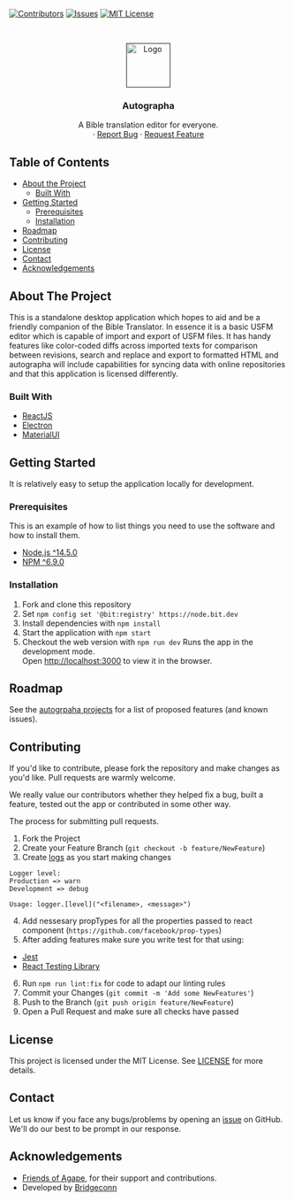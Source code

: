 <!-- PROJECT SHIELDS -->

[![Contributors][contributors-shield]][contributors-url]
[![Issues][issues-shield]][issues-url]
[![MIT License][license-shield]][license-url]

<!-- PROJECT LOGO -->
<br />
<p align="center">
  <a href="">
    <img src="https://github.com/friendsofagape/autographa/blob/main/resources/agicon.png" alt="Logo" width="80" height="80">
  </a>

  <h3 align="center">Autographa</h3>

  <p align="center">
    A Bible translation editor for everyone.
    <br />
    ·
    <a href="https://github.com/friendsofagape/autographa/issues">Report Bug</a>
    ·
    <a href="https://github.com/friendsofagape/autographa/issues">Request Feature</a>
  </p>
</p>

<!-- TABLE OF CONTENTS -->

## Table of Contents

-   [About the Project](#about-the-project)
    -   [Built With](#built-with)
-   [Getting Started](#getting-started)
    -   [Prerequisites](#prerequisites)
    -   [Installation](#installation)
-   [Roadmap](#roadmap)
-   [Contributing](#contributing)
-   [License](#license)
-   [Contact](#contact)
-   [Acknowledgements](#acknowledgements)

<!-- ABOUT THE PROJECT -->

## About The Project

This is a standalone desktop application which hopes to aid and be a friendly companion of the Bible Translator. In essence it is a basic USFM editor which is capable of import and export of USFM files. It has handy features like color-coded diffs across imported texts for comparison between revisions, search and replace and export to formatted HTML and autographa will include capabilities for syncing data with online repositories and that this application is licensed differently.

### Built With

-   [ReactJS](https://reactjs.org/)
-   [Electron](https://www.electronjs.org/)
-   [MaterialUI](https://material-ui.com/)

<!-- GETTING STARTED -->

## Getting Started

It is relatively easy to setup the application locally for development.

### Prerequisites

This is an example of how to list things you need to use the software and how to install them.

-   [Node.js ^14.5.0](https://nodejs.org/en/)
-   [NPM ^6.9.0](https://www.npmjs.com/get-npm)

### Installation

1. Fork and clone this repository
2. Set `npm config set '@bit:registry' https://node.bit.dev`
3. Install dependencies with `npm install`
4. Start the application with `npm start`
5. Checkout the web version with `npm run dev`
   Runs the app in the development mode.<br>
   Open [http://localhost:3000](http://localhost:3000) to view it in the browser.

<!-- ROADMAP -->

## Roadmap

See the [autogrpaha projects](https://github.com/friendsofagape/autographa/projects/1) for a list of proposed features (and known issues).

<!-- CONTRIBUTING -->

## Contributing

If you'd like to contribute, please fork the repository and make changes as you'd like. Pull requests are warmly welcome.

We really value our contributors whether they helped fix a bug, built a feature, tested out the app or contributed in some other way.

The process for submitting pull requests.

1. Fork the Project
2. Create your Feature Branch (`git checkout -b feature/NewFeature`)
3. Create [logs](https://github.com/winstonjs/winston#readme) as you start making changes

```
Logger level:
Production => warn
Development => debug
```

```
Usage: logger.[level]("<filename>, <message>")
```

4. Add nessesary propTypes for all the properties passed to react component (`https://github.com/facebook/prop-types`)
5. After adding features make sure you write test for that using:

-   [Jest](https://testing-library.com/docs/react-testing-library/intro)
-   [React Testing Library](https://jestjs.io/docs/en/getting-started)

6. Run `npm run lint:fix` for code to adapt our linting rules
7. Commit your Changes (`git commit -m 'Add some NewFeatures'`)
8. Push to the Branch (`git push origin feature/NewFeature`)
9. Open a Pull Request and make sure all checks have passed

<!-- LICENSE -->

## License

This project is licensed under the MIT License. See [LICENSE](https://github.com/friendsofagape/autographa/blob/main/LICENSE) for more details.

<!-- CONTACT -->

## Contact

Let us know if you face any bugs/problems by opening an [issue](https://github.com/friendsofagape/autographa/issues) on GitHub. We'll do our best to be prompt in our response.

<!-- ACKNOWLEDGEMENTS -->

## Acknowledgements

- [Friends of Agape](http://friendsofagape.org/), for their support and contributions.
- Developed by [Bridgeconn](https://bridgeconn.com/)

<!-- MARKDOWN LINKS & IMAGES -->
<!-- https://www.markdownguide.org/basic-syntax/#reference-style-links -->

[contributors-shield]: https://img.shields.io/github/contributors/friendsofagape/autographa.svg?style=flat-square
[contributors-url]: https://github.com/friendsofagape/autographa/graphs/contributors
[issues-shield]: https://img.shields.io/github/issues/friendsofagape/autographa.svg?style=flat-square
[issues-url]: https://github.com/friendsofagape/autographa/issues
[license-shield]: https://img.shields.io/github/license/friendsofagape/autographa.svg?style=flat-square
[license-url]: https://github.com/friendsofagape/autographa/blob/main/LICENSE
